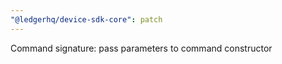 ```yaml
---
"@ledgerhq/device-sdk-core": patch
---
```


Command signature: pass parameters to command constructor
